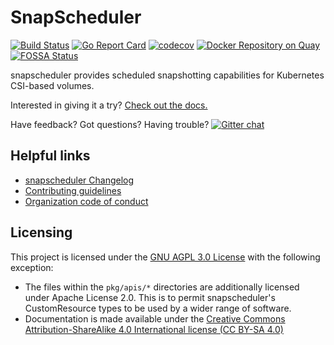 # SnapScheduler

[![Build
Status](https://travis-ci.com/backube/snapscheduler.svg?branch=master)](https://travis-ci.com/backube/snapscheduler)
[![Go Report
Card](https://goreportcard.com/badge/github.com/backube/snapscheduler)](https://goreportcard.com/report/github.com/backube/snapscheduler)
[![codecov](https://codecov.io/gh/backube/snapscheduler/branch/master/graph/badge.svg)](https://codecov.io/gh/backube/snapscheduler)
[![Docker Repository on
Quay](https://quay.io/repository/backube/snapscheduler/status "Docker Repository
on Quay")](https://quay.io/repository/backube/snapscheduler)
[![FOSSA
Status](https://app.fossa.io/api/projects/git%2Bgithub.com%2Fbackube%2Fsnapscheduler.svg?type=shield)](https://app.fossa.io/projects/git%2Bgithub.com%2Fbackube%2Fsnapscheduler?ref=badge_shield)

snapscheduler provides scheduled snapshotting capabilities for Kubernetes
CSI-based volumes.

Interested in giving it a try? [Check out the
docs.](https://backube.github.io/snapscheduler/)

Have feedback? Got questions? Having trouble? [![Gitter
chat](https://badges.gitter.im/backube/snapscheduler.png)](https://gitter.im/backube/snapscheduler)

## Helpful links

- [snapscheduler Changelog](CHANGELOG.md)
- [Contributing guidelines](https://github.com/backube/.github/blob/master/CONTRIBUTING.md)
- [Organization code of conduct](https://github.com/backube/.github/blob/master/CODE_OF_CONDUCT.md)

## Licensing

This project is licensed under the [GNU AGPL 3.0 License](LICENSE) with the following
exception:

- The files within the `pkg/apis/*` directories are additionally licensed under
  Apache License 2.0. This is to permit snapscheduler's CustomResource types to
  be used by a wider range of software.
- Documentation is made available under the [Creative Commons
  Attribution-ShareAlike 4.0 International license (CC BY-SA
  4.0)](https://creativecommons.org/licenses/by-sa/4.0/)
